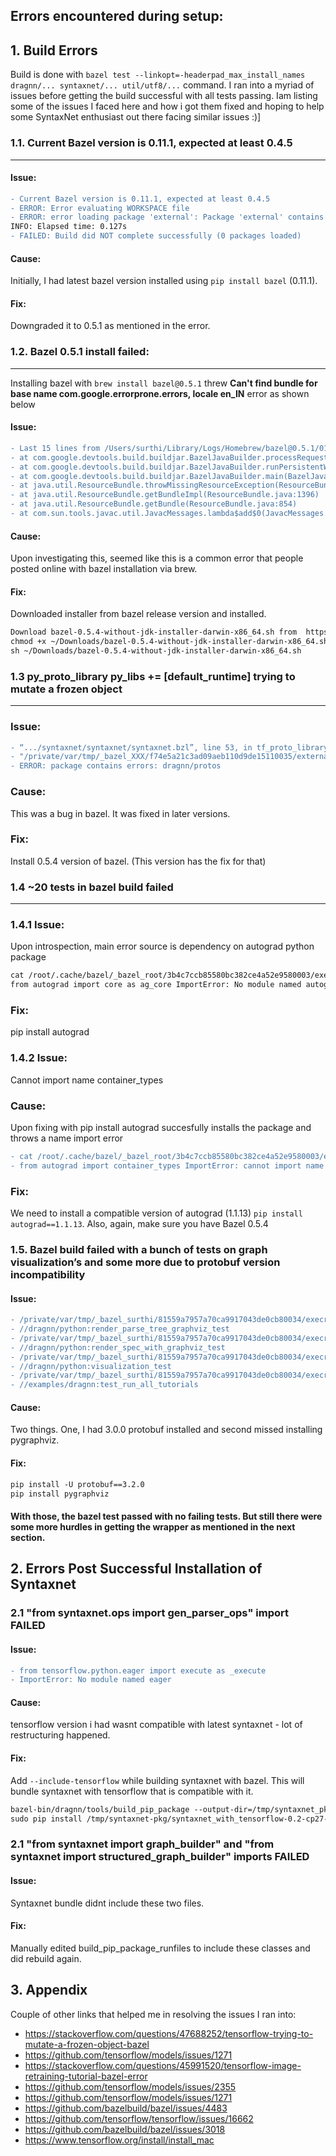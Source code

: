 ## Errors encountered during setup:	
	
## 1. Build Errors
Build is done with `bazel test --linkopt=-headerpad_max_install_names dragnn/... syntaxnet/... util/utf8/...` command.
I ran into a myriad of issues before getting the build successful with all tests passing.
Iam listing some of the issues I faced here and how i got them fixed and hoping to help some SyntaxNet enthusiast out there facing similar issues :)]

### 1.1. Current Bazel version is 0.11.1, expected at least 0.4.5
<hr/>

#### Issue:
```diff
- Current Bazel version is 0.11.1, expected at least 0.4.5
- ERROR: Error evaluating WORKSPACE file
- ERROR: error loading package 'external': Package 'external' contains errors
INFO: Elapsed time: 0.127s
- FAILED: Build did NOT complete successfully (0 packages loaded)
```
#### Cause: 
Initially, I had latest bazel version installed using `pip install bazel` (0.11.1).
#### Fix: 
Downgraded it to 0.5.1 as mentioned in the error.

### 1.2. Bazel 0.5.1 install failed: 
<hr/>

Installing bazel with `brew install bazel@0.5.1` threw **Can't find bundle for base name com.google.errorprone.errors, locale en_IN** error as shown below
#### Issue:
```diff
- Last 15 lines from /Users/surthi/Library/Logs/Homebrew/bazel@0.5.1/01.compile.sh:
- at com.google.devtools.build.buildjar.BazelJavaBuilder.processRequest(BazelJavaBuilder.java:89)
- at com.google.devtools.build.buildjar.BazelJavaBuilder.runPersistentWorker(BazelJavaBuilder.java:66)
- at com.google.devtools.build.buildjar.BazelJavaBuilder.main(BazelJavaBuilder.java:44) Caused by: - - - java.util.MissingResourceException: Can't find bundle for base name com.google.errorprone.errors, locale en_IN
- at java.util.ResourceBundle.throwMissingResourceException(ResourceBundle.java:1573)
- at java.util.ResourceBundle.getBundleImpl(ResourceBundle.java:1396)
- at java.util.ResourceBundle.getBundle(ResourceBundle.java:854)
- at com.sun.tools.javac.util.JavacMessages.lambda$add$0(JavacMessages.java:106)
```
#### Cause: 
Upon investigating this, seemed like this is a common error that people posted online with bazel installation via brew.
#### Fix: 
Downloaded installer from bazel release version and installed.
```markdown
Download bazel-0.5.4-without-jdk-installer-darwin-x86_64.sh from  https://github.com/bazelbuild/bazel/releases 
chmod +x ~/Downloads/bazel-0.5.4-without-jdk-installer-darwin-x86_64.sh
sh ~/Downloads/bazel-0.5.4-without-jdk-installer-darwin-x86_64.sh
```

### 1.3 py_proto_library py_libs += [default_runtime] trying to mutate a frozen object
<hr/>

### Issue:
```diff
- “.../syntaxnet/syntaxnet/syntaxnet.bzl”, line 53, in tf_proto_library_py py_proto_library(name = name, srcs = srcs, srcs_versi...", <5 more arguments>) File 
- "/private/var/tmp/_bazel_XXX/f74e5a21c3ad09aeb110d9de15110035/external/protobuf_archive/protobuf.bzl", line 374, in py_proto_library py_libs += [default_runtime] trying to mutate a frozen object 
- ERROR: package contains errors: dragnn/protos
```
### Cause: 
This was a bug in bazel. It was fixed in later versions.
### Fix: 
Install 0.5.4 version of bazel. (This version has the fix for that)

### 1.4 ~20 tests in bazel build failed
<hr/>

### 1.4.1 Issue: 
Upon introspection, main error source is dependency on autograd python package
```markdown
cat /root/.cache/bazel/_bazel_root/3b4c7ccb85580bc382ce4a52e9580003/execroot/__main__/bazel-out/local-opt/testlogs/syntaxnet/util/resources_test/test.log
from autograd import core as ag_core ImportError: No module named autograd
```
### Fix: 
pip install autograd

### 1.4.2 Issue: 
Cannot import name container_types
### Cause: 
Upon fixing with pip install autograd succesfully installs the package and throws a name import error
```diff
- cat /root/.cache/bazel/_bazel_root/3b4c7ccb85580bc382ce4a52e9580003/execroot/__main__/bazel-out/local-opt/testlogs/syntaxnet/util/resources_test/test.log
- from autograd import container_types ImportError: cannot import name container_types
```
### Fix: 
We need to install a compatible version of autograd (1.1.13)
`pip install autograd==1.1.13`. Also, again, make sure you have Bazel 0.5.4

### 1.5. Bazel build failed with a bunch of tests on graph visualization’s and some more due to protobuf version incompatibility

#### Issue:
```diff
- /private/var/tmp/_bazel_surthi/81559a7957a70ca9917043de0cb80034/execroot/__main__/bazel-out/local-opt/testlogs/dragnn/python/graph_builder_test/test.log
- //dragnn/python:render_parse_tree_graphviz_test                          FAILED in 7.2s
- /private/var/tmp/_bazel_surthi/81559a7957a70ca9917043de0cb80034/execroot/__main__/bazel-out/local-opt/testlogs/dragnn/python/render_parse_tree_graphviz_test/test.log
- //dragnn/python:render_spec_with_graphviz_test                           FAILED in 7.3s
- /private/var/tmp/_bazel_surthi/81559a7957a70ca9917043de0cb80034/execroot/__main__/bazel-out/local-opt/testlogs/dragnn/python/render_spec_with_graphviz_test/test.log
- //dragnn/python:visualization_test                                       FAILED in 2.1s
- /private/var/tmp/_bazel_surthi/81559a7957a70ca9917043de0cb80034/execroot/__main__/bazel-out/local-opt/testlogs/dragnn/python/visualization_test/test.log
- //examples/dragnn:test_run_all_tutorials                                 FAILED in 7.9s
```
#### Cause: 
Two things. One, I had 3.0.0 protobuf installed and second missed installing pygraphviz.
#### Fix:
```markdown
pip install -U protobuf==3.2.0
pip install pygraphviz
```
#### With those, the bazel test passed with no failing tests. But still there were some more hurdles in getting the wrapper as mentioned in the next section.

## 2. Errors Post Successful Installation of Syntaxnet

### 2.1 "from syntaxnet.ops import gen_parser_ops" import FAILED
#### Issue:
```diff
- from tensorflow.python.eager import execute as _execute
- ImportError: No module named eager
```
#### Cause: 
tensorflow version i had wasnt compatible with latest syntaxnet - lot of restructuring happened.

#### Fix:
Add `--include-tensorflow` while building syntaxnet with bazel. This will bundle syntaxnet with tensorflow that is compatible with it.
```markdown
bazel-bin/dragnn/tools/build_pip_package --output-dir=/tmp/syntaxnet_pkg **-—include-tensorflow**
sudo pip install /tmp/syntaxnet-pkg/syntaxnet_with_tensorflow-0.2-cp27-cp27m-macosx_10_6_intel.whl
```
### 2.1 "from syntaxnet import graph_builder" and "from syntaxnet import structured_graph_builder" imports FAILED
#### Issue:
Syntaxnet bundle didnt include these two files.
#### Fix:
Manually edited build_pip_package_runfiles to include these classes and did rebuild again.

## 3. Appendix
Couple of other links that helped me in resolving the issues I ran into:
- https://stackoverflow.com/questions/47688252/tensorflow-trying-to-mutate-a-frozen-object-bazel
- https://github.com/tensorflow/models/issues/1271
- https://stackoverflow.com/questions/45991520/tensorflow-image-retraining-tutorial-bazel-error
- https://github.com/tensorflow/models/issues/2355
- https://github.com/tensorflow/models/issues/1271
- https://github.com/bazelbuild/bazel/issues/4483
- https://github.com/tensorflow/tensorflow/issues/16662
- https://github.com/bazelbuild/bazel/issues/3018
- https://www.tensorflow.org/install/install_mac

